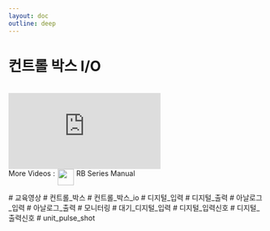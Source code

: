 ```yaml
---
layout: doc
outline: deep
---
```


# 컨트롤 박스 I/O

<br>

<iframe class="video-resources"
src="https://www.youtube.com/embed/hRDwPvAvwN4?si=FmqjW-RaK7dYuS20"
title="UI Screen Layout" 
frameborder="0" 
allow="accelerometer; autoplay; clipboard-write; encrypted-media; gyroscope; picture-in-picture; web-share" 
referrerpolicy="strict-origin-when-cross-origin" 
allowfullscreen>
</iframe>

<br>

<div class="more-videos-info">
  <span>More Videos : </span>
  <img src="/youtube_64.png" width=32 height=32 />
  <a href="https://www.youtube.com/playlist?list=PLa7dlfy7PJ2w79uPRvhXDd61yqKZtpVdc" target="_blank">
    RB Series Manual
  </a>
</div>

\# 교육영상
\# 컨트롤\_박스
\# 컨트롤\_박스\_io
\# 디지털\_입력
\# 디지털\_출력
\# 아날로그\_입력
\# 아날로그\_출력
\# 모니터링
\# 대기\_디지털\_입력
\# 디지털\_입력신호
\# 디지털\_출력신호
\# unit_pulse_shot

<style scoped>
img {
  margin: 0 5px;
}

a {
  text-decoration: none;
}

.more-videos-info {
  display: flex;
}
</style>
